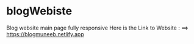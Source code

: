 # blogWebiste
Blog website main page fully responsive
Here is the Link to Website :  ==>   https://blogmuneeb.netlify.app
